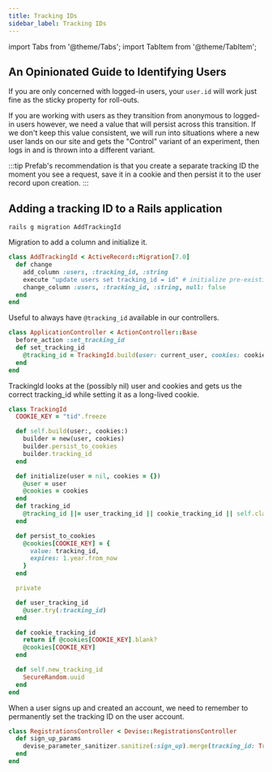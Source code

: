 ```yaml
---
title: Tracking IDs
sidebar_label: Tracking IDs
---
```


import Tabs from '@theme/Tabs'; import TabItem from '@theme/TabItem';

## An Opinionated Guide to Identifying Users

If you are only concerned with logged-in users, your `user.id` will work just fine as the sticky property for roll-outs.

If you are working with users as they transition from anonymous to logged-in users however, we need a value that will persist across this transition.
If we don't keep this value consistent, we will run into situations where a new user lands on our site and gets the "Control" variant of an experiment, 
then logs in and is thrown into a different variant.

:::tip
Prefab's recommendation is that you create a separate tracking ID the moment you see a request, save it in a cookie and then persist it
to the user record upon creation.
:::


<Tabs groupId="lang">
<TabItem value="Rails" label="Rails">

## Adding a tracking ID to a Rails application

```shell
rails g migration AddTrackingId
```

Migration to add a column and initialize it.
```ruby
class AddTrackingId < ActiveRecord::Migration[7.0]
  def change
    add_column :users, :tracking_id, :string
    execute "update users set tracking_id = id" # initialize pre-existing users to have a tracking_id == their user_id
    change_column :users, :tracking_id, :string, null: false
  end
end
```

Useful to always have `@tracking_id` available in our controllers.
```ruby
class ApplicationController < ActionController::Base
  before_action :set_tracking_id
  def set_tracking_id
    @tracking_id = TrackingId.build(user: current_user, cookies: cookies)
  end
end
```

TrackingId looks at the (possibly nil) user and cookies and gets us the correct tracking_id while setting it as a long-lived cookie.
```ruby
class TrackingId
  COOKIE_KEY = "tid".freeze

  def self.build(user:, cookies:)
    builder = new(user, cookies)
    builder.persist_to_cookies
    builder.tracking_id
  end

  def initialize(user = nil, cookies = {})
    @user = user
    @cookies = cookies
  end
  def tracking_id
    @tracking_id ||= user_tracking_id || cookie_tracking_id || self.class.new_tracking_id
  end

  def persist_to_cookies
    @cookies[COOKIE_KEY] = {
      value: tracking_id,
      expires: 1.year.from_now
    }
  end

  private

  def user_tracking_id
    @user.try(:tracking_id)
  end

  def cookie_tracking_id
    return if @cookies[COOKIE_KEY].blank?
    @cookies[COOKIE_KEY]
  end

  def self.new_tracking_id
    SecureRandom.uuid
  end
end
```

When a user signs up and created an account, we need to remember to permanently set the tracking ID on the user account.
```ruby
class RegistrationsController < Devise::RegistrationsController
  def sign_up_params
    devise_parameter_sanitizer.sanitize(:sign_up).merge(tracking_id: TrackingId.build(user: current_user, cookies: cookies))
  end
end
```
</TabItem>
</Tabs>
